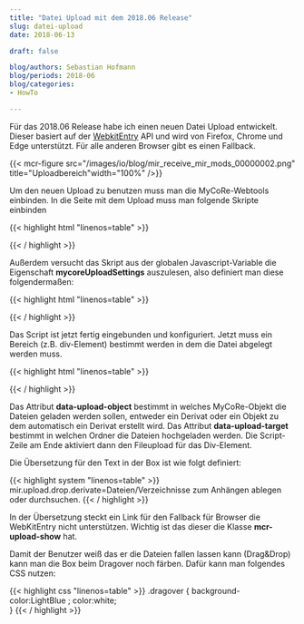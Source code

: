 ```yaml
---
title: "Datei Upload mit dem 2018.06 Release"  
slug: datei-upload
date: 2018-06-13

draft: false

blog/authors: Sebastian Hofmann
blog/periods: 2018-06
blog/categories: 
- HowTo

---
```


Für das 2018.06 Release habe ich einen neuen Datei Upload entwickelt. Dieser basiert auf der 
[WebkitEntry](https://developer.mozilla.org/en-US/docs/Web/API/HTMLInputElement/webkitEntries#Browser_compatibility) API und wird von Firefox, Chrome und Edge unterstützt. Für alle anderen Browser gibt es einen Fallback.

{{< mcr-figure src="/images/io/blog/mir_receive_mir_mods_00000002.png" title="Uploadbereich"width="100%" />}}

Um den neuen Upload zu benutzen muss man die MyCoRe-Webtools einbinden.
In die Seite mit dem Upload muss man folgende Skripte einbinden

{{< highlight html "linenos=table" >}}
<script src="{$WebApplicationBaseURL}modules/webtools/upload/js/upload-api.js"></script>
<script src="{$WebApplicationBaseURL}modules/webtools/upload/js/upload-gui.js"></script>
<link rel="stylesheet" type="text/css" href="{$WebApplicationBaseURL}modules/webtools/upload/css/upload-gui.css" />
{{< / highlight >}}

Außerdem versucht das Skript aus der globalen Javascript-Variable die Eigenschaft **mycoreUploadSettings** auszulesen, also definiert man diese folgendermaßen:

{{< highlight html "linenos=table" >}}
<script>
  window["mycoreUploadSettings"] = {
    webAppBaseURL:"<xsl:value-of select='$WebApplicationBaseURL' />"
  }
</script> 
{{< / highlight >}}

Das Script ist jetzt fertig eingebunden und konfiguriert. Jetzt muss ein Bereich (z.B. div-Element) bestimmt werden in dem die Datei abgelegt werden muss.

{{< highlight html "linenos=table" >}}
<div class="file-upload-box well" data-upload-object="{$objID}" data-upload-target="/">
  <i class="fa fa-upload"></i>
  <xsl:value-of disable-output-escaping="yes" select="concat(' ', i18n:translate('upload.drop.derivate'))"/>
</div>
<script>
  mycore.upload.enable(document.querySelector(".file-upload-box").parentElement);
</script>  
{{< / highlight >}}

Das Attribut **data-upload-object** bestimmt in welches MyCoRe-Objekt die Dateien geladen werden sollen, entweder ein Derivat oder ein Objekt zu dem automatisch ein Derivat erstellt wird. Das Attribut **data-upload-target** bestimmt in welchen Ordner die Dateien hochgeladen werden. Die Script-Zeile am Ende aktiviert dann den Fileupload für das Div-Element.

Die Übersetzung für den Text in der Box ist wie folgt definiert:

{{< highlight system "linenos=table" >}}
 mir.upload.drop.derivate=Dateien/Verzeichnisse zum Anhängen ablegen oder <a class="mcr-upload-show">durchsuchen</a>.
{{< / highlight >}}

In der Übersetzung steckt ein Link für den Fallback für Browser die WebKitEntry nicht unterstützen. Wichtig ist das dieser die Klasse **mcr-upload-show** hat.

Damit der Benutzer weiß das er die Dateien fallen lassen kann (Drag&Drop) kann man die Box beim Dragover noch färben. Dafür kann man folgendes CSS nutzen:

{{< highlight css "linenos=table" >}}
.dragover {
  background-color:LightBlue ;
  color:white;  
}
{{< / highlight >}}